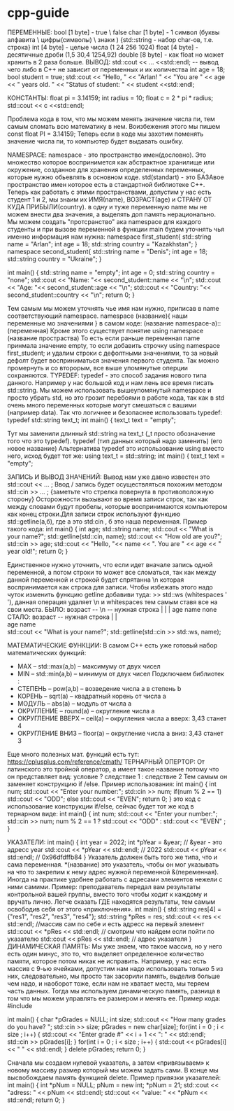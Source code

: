 # cpp-guide

ПЕРЕМЕННЫЕ:
bool      [1 byte] - true \ false
char      [1 byte] - 1 символ (буквы алфавита \ цифры(символы) \ знаки )
{std::string - набор char-ов, т.е. строка}
int        [4 byte] - целые числа (1 24 256 1024)
float     [4 byte] - десятичные дроби (1,5 30,4 1254,92)
double  [8 byte] - как float но может хранить в 2 раза больше.
ВЫВОД:
std::cout << ... <<std::endl;  --  вывод чего либо в С++
не зависит от переменных и их количества
int age = 18;
bool student = true;
std::cout << "Hello, " << "Arlan! " << "You are " << age << " years old. " << "Status of student: " << student <<std::endl;

КОНСТАНТЫ:
float pi = 3.14159;
int radius = 10;
float c = 2 * pi * radius;
std::cout << c <<std::endl;

Проблема кода в том, что мы можем менять значение числа пи, тем самым сломать всю математику в нем. Воизбежения этого мы пишем const float PI = 3.14159;
Теперь если в коде мы захотим поменять значение числа пи, то компьютер будет выдавать ошибку. 

NAMESPACE:
namespace - это пространство имен(дословно). Это множество которое воспринимется как абстрактное хранилище или окружение, созданное для хранения определенных переменных, которые нужно обьевлять в основном коде.
std(standart) - это БАЗАвое пространство имен которое есть в стандартной библиотеке С++.
Теперь как работать с этими пространствами, допустим у нас есть студент 1 и 2, мы знаим их ИМЯ(name), ВОЗРАСТ(age) и СТРАНУ ОТ КУДА ПРИБЫЛИ(country). в одну и туже переменную name мы не можем внести два значения, а выделять доп память нерационально. Мы можем создать "протсранство" ака namespace для каждого студенты и при вызове переменной в функции main будем уточнять чья именно информация нам нужна:
namespace first_student{
    std::string name = "Arlan";
    int age = 18;
    std::string country = "Kazakhstan";
}
namespace second_student{
    std::string name = "Denis";
    int age = 18;
    std::string country = "Ukraine";
}

int main() {
    std::string name = "empty";
    int age = 0;
    std::string country = "none";
    std::cout << "Name: "<< second_student::name << "\n";
    std::cout << "Age: "<< second_student::age << "\n";
    std::cout << "Country: "<< second_student::country << "\n";
    return 0;
}

Тем самым мы можем уточнять чье имя нам нужно, приписав в name соответствующий namespace.
namespace (название){ наши переменные мо значениями }
в самом коде: (название namespace-a)::(переменная)
Кроме этого существует понятие using namespace (название простраства)
То есть если раньше переменная name принмала значение empty, то если добавить строчку 
using namespace first_student;
и удалим строки с дефолтными значениями, то за новый дефолт будет восприниматься значения первого студента. Так можно промернуть и со второрым, все выше упомянутые оперции сохраняются. 
TYPEDEF:
typedef - это способ задания нового типа данного. Например у нас большой код и нам лень все время писать std::string. Мы можем использовать вышеупомянутый namespace и просто убрать std, но это грозит перебоями в работе кода, так как в std очень много переменных которые могут смешаться с вашими (например data). Так что логичнее и безопаснее использовать typedef:
typedef std::string text_t;
int main() {
    text_t text = "empty";
 
Тут мы заменили длинный std::string на text_t (_t просто обозначение того что это typedef).  typedef (тип данных который надо заменить) (его новое название)
Альтернатива typedef это использование using вместо него, исход будет тот же:
using text_t = std::string;
int main() {
    text_t text = "empty";

ЗАПИСЬ И ВЫВОД ЗНАЧЕНИЙ:
Вывод нам уже давно известен это std::cout << ... ;
Ввод / запись будет осуществляться похожим методом std::cin >> ... ; {заметьте что стрелка повернута в противоположную сторону}
Осторожности выхывают во время записи строк, так как между словами будут пробелы, которые воспринимаются компьютером как конец строки.Для записи строк используют функцию std::getline(а,б), где а это std:cin , б это наша переменная. Пример такого кода:
int main() {
    int age;
    std::string name;
    std::cout << "What is your name?";
    std::getline(std::cin, name);
    std::cout << "How old are you?";
    std::cin >> age;
    std::cout << "Hello, "<< name << ". You are " << age << " year old!";
    return 0;
}

Единственное нужно уточнить, что если идет вначале запись одной переменной, а потом строки то может все сломаться, так как между данной переменной и строкой будет спрятанна \n которая воспринимается как строка для записи. Чтобы избежать этого надо чуток изменить функцию getline добавиви туда: >> std::ws (whitespaces ' '), данная операция удаляет \n и whitespaces тем самым ставя все на свои места.
БЫЛО: возраст  -- \n -- нужная строка
                 |             |                |
              age         name          none
СТАЛО: возраст -- нужная строка
                 |           |                
              age         name        
std::cout << "What is your name?";
std::getline(std::cin >> std::ws, name);

МАТЕМАТИЧЕСКИЕ ФУНКЦИИ:
В самом С++ есть уже готовый набор математических функций:
- MAX – std::max(a,b) – максимуму от двух чисел
- MIN – std::min(a,b) – минимум от двух чисел
Подключаем библиотек <cmath>:
- СТЕПЕНЬ – pow(a,b) – возведение числа a в степень b
- КОРЕНЬ – sqrt(a) – квадратный корень от числа а
- МОДУЛЬ – abs(a) – модуль от числа а
- ОКРУГЛЕНИЕ – round(a) – округление числа а
- ОКРУГЛЕНИЕ ВВЕРХ – ceil(a) – округления числа а вверх: 3,43 станет 4
- ОКРУГЛЕНИЕ ВНИЗ – floor(a) – округление числа а вниз: 3,43 станет 3

Еще много полезных мат. функций есть тут: https://cplusplus.com/reference/cmath/
ТЕРНАРНЫЙ ОПЕРТОР:
От латинского это тройной оператор, а имеет такое название потому что он представляет вид:
условие ? следствие 1 : следствие 2
Тем самым он заменяет конструкцию if /else. Пример использования:
int main() {
    int num;
    std::cout << "Enter your number:";
    std::cin >> num;
    if(num % 2 == 1)
        std::cout << "ODD";
    else
        std::cout << "EVEN";
    return 0;
}
это код с использование конструкции if/else, сейчас будет тот же код в тернарном виде:
int main() {
    int num;
    std::cout << "Enter your number:";
    std::cin >> num;
    num % 2 == 1 ? std::cout << "ODD" : std::cout << "EVEN" ;
}

УКАЗАТЕЛИ:
int main() {
    int year = 2022;
    int *pYear = &year; // &year - это адресс year
    std::cout << *pYear << std::endl; // 2022
    std::cout << pYear << std::endl;  // 0x96dfdffb84
}
Указатель должен быть того же типа, что и сама переменная. *(название) это указатель, чтобы он мог указывать на что то закрепим к нему адрес нужной переменной &(переменная).
Иногда на практике удобнее работать с адресами элементов нежели с ними самими. Пример: преподаватель передал вам результаты контрольной вашей группы, вместо того чтобы ходит к каждому и вручать лично. Легче сказать ГДЕ находятся результаты, тем самым освободив себя от этого «приключения».
int main() {
    std::string res[4] = {"res1", "res2", "res3", "res4"};
    std::string *pRes = res;
    std::cout << res << std::endl; //массив сам по себе и есть адресс на первый элемент
    std::cout << *pRes << std::endl; // смотрим что найдем если пойти по указателю
    std::cout << pRes << std::endl; // адрес указателя
}
ДИНАМИЧЕСКАЯ ПАМЯТЬ:
Мы уже знаем, что такое массив, но у него есть один минус, это то, что выделяет определенное количество памяти, которое потом никак не исправить. Например, у нас есть массив с 9-ью ячейками, допустим нам надо использовать только 5 из них, следовательно, мы просто так засорили память, выделив больше чем надо, и наоборот тоже, если нам не хватает места, мы теряем часть данных. 
Тогда мы используем динамическую память, разница в том что мы можем управлять ее размером и менять ее. Пример кода:
#include <iostream>

int main() {
    char *pGrades = NULL;
    int size;
    std::cout << "How many grades do you have? ";
    std::cin >> size;
    pGrades = new char[size];
    for(int i = 0 ; i < size ; i++) {
        std::cout << "Enter grade #" << i + 1 << ": " << std::endl;
        std::cin >> pGrades[i];
    }
    for(int i = 0 ; i < size ; i++) {
        std::cout << pGrades[i] << " " << std::endl;
    }
    delete pGrades;
    return 0;
}

Сначала мы создаем нулевой указатель, а затем «привязываем» к новому массиву размер который мы можем задать сами. В конце мы высвобождаем память функцией delete. 
Пример привязки указателей:
int main() {
    int *pNum = NULL;
    pNum = new int;
    *pNum = 21;
    std::cout << "adress: " << pNum << std::endl;
    std::cout << "value: " << *pNum << std::endl;
    return 0;
}
 
